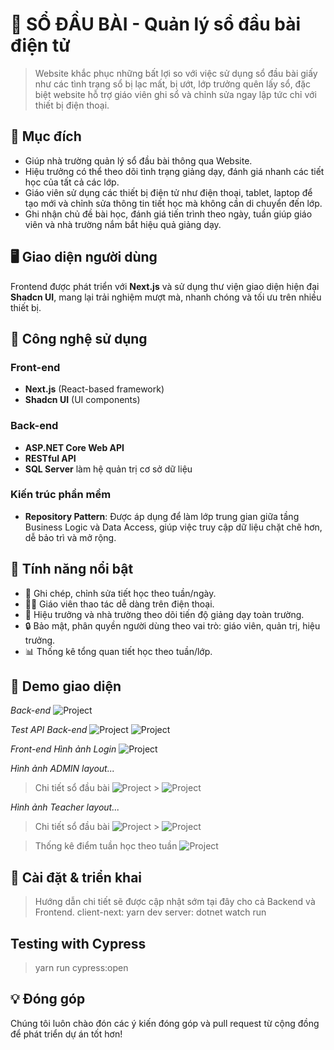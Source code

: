 # 📘 SỔ ĐẦU BÀI - Quản lý sổ đầu bài điện tử

> Website khắc phục những bất lợi so với việc sử dụng sổ đầu bài giấy như các tình trạng sổ bị lạc mất, bị ướt, lớp trưởng quên lấy sổ, đặc biệt website hỗ trợ giáo viên ghi sổ và chỉnh sửa ngay lập tức chỉ với thiết bị điện thoại.

## 🧠 Mục đích

- Giúp nhà trường quản lý sổ đầu bài thông qua Website.
- Hiệu trưởng có thể theo dõi tình trạng giảng dạy, đánh giá nhanh các tiết học của tất cả các lớp.
- Giáo viên sử dụng các thiết bị điện tử như điện thoại, tablet, laptop để tạo mới và chỉnh sửa thông tin tiết học mà không cần di chuyển đến lớp.
- Ghi nhận chủ đề bài học, đánh giá tiến trình theo ngày, tuần giúp giáo viên và nhà trường nắm bắt hiệu quả giảng dạy.

## 🖥️ Giao diện người dùng

Frontend được phát triển với **Next.js** và sử dụng thư viện giao diện hiện đại **Shadcn UI**, mang lại trải nghiệm mượt mà, nhanh chóng và tối ưu trên nhiều thiết bị.

## 🔧 Công nghệ sử dụng

### Front-end

- **Next.js** (React-based framework)
- **Shadcn UI** (UI components)

### Back-end

- **ASP.NET Core Web API**
- **RESTful API**
- **SQL Server** làm hệ quản trị cơ sở dữ liệu

### Kiến trúc phần mềm

- **Repository Pattern**: Được áp dụng để làm lớp trung gian giữa tầng Business Logic và Data Access, giúp việc truy cập dữ liệu chặt chẽ hơn, dễ bảo trì và mở rộng.

## 🚀 Tính năng nổi bật

- 📆 Ghi chép, chỉnh sửa tiết học theo tuần/ngày.
- 👨‍🏫 Giáo viên thao tác dễ dàng trên điện thoại.
- 🏫 Hiệu trưởng và nhà trường theo dõi tiến độ giảng dạy toàn trường.
- 🔒 Bảo mật, phân quyền người dùng theo vai trò: giáo viên, quản trị, hiệu trưởng.
- 📊 Thống kê tổng quan tiết học theo tuần/lớp.

## 📸 Demo giao diện

_Back-end_
![Project](./client-next/public/images/diagram_Sodaubai.png)

_Test API Back-end_
![Project](./client-next/public/images/server1.png)
![Project](./client-next/public/images/server2.png)

_Front-end_
_Hình ảnh Login_
![Project](./client-next/public/images/login_sdb.png)

_Hình ảnh ADMIN layout..._

> Chi tiết sổ đầu bài
> ![Project](./client-next/public/images/sodaubai_chitiet.png) > ![Project](./client-next/public/images/sodaubai_chitiet2.png)

_Hình ảnh Teacher layout..._

> Chi tiết sổ đầu bài
> ![Project](./client-next/public/images/sodaubai_teacher1.png) > ![Project](./client-next/public/images/sodaubai_teacher2_chitiet.png)

> Thống kê điểm tuần học theo tuần
> ![Project](./client-next/public/images/thongke1.png)

## 📂 Cài đặt & triển khai

> Hướng dẫn chi tiết sẽ được cập nhật sớm tại đây cho cả Backend và Frontend.
> client-next: yarn dev
> server: dotnet watch run

## Testing with Cypress

> yarn run cypress:open

## 💡 Đóng góp

Chúng tôi luôn chào đón các ý kiến đóng góp và pull request từ cộng đồng để phát triển dự án tốt hơn!
